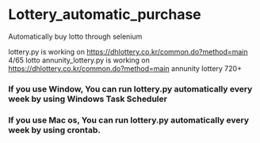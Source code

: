 # Lottery_automatic_purchase
Automatically buy lotto through selenium

lottery.py is working on https://dhlottery.co.kr/common.do?method=main 4/65 lotto
annunity_lottery.py is working on https://dhlottery.co.kr/common.do?method=main annunity lottery 720+

### If you use Window, You can run lottery.py automatically every week by using Windows Task Scheduler

### If you use Mac os, You can run lottery.py automatically every week by using crontab.

